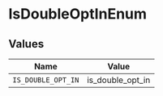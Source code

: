# IsDoubleOptInEnum


## Values

| Name               | Value              |
| ------------------ | ------------------ |
| `IS_DOUBLE_OPT_IN` | is_double_opt_in   |